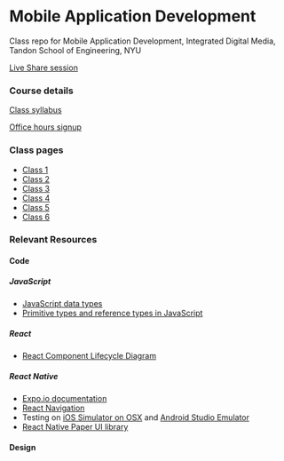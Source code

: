 # Mobile Application Development
Class repo for Mobile Application Development, Integrated Digital Media, Tandon School of Engineering, NYU

[Live Share session](https://prod.liveshare.vsengsaas.visualstudio.com/join?76B95651E42DB2543E2ED73C903C0FE63C40)

### Course details

[Class syllabus](https://docs.google.com/document/d/12BOGwh0kslocBE3RC04JbJoz3ZoTB-ZVDv5-1la6Wl8/edit?usp=sharing)

[Office hours signup](https://calendar.google.com/calendar/selfsched?sstoken=UUhVYnEyYVU0aEVvfGRlZmF1bHR8ZTFjMTcyOWQxNjJjYzE0M2VkYTc2ZTMwMjViM2UxNTA)

### Class pages
- [Class 1](Classes/Class%201%20-%20Introduction.md)
- [Class 2](Classes/Class%202%20-%20Understanding%20React.md)
- [Class 3](Classes/class%203.md)
- [Class 4](Classes/class%204.md)
- [Class 5](Classes/class%205.md)
- [Class 6](Classes/class%206.md)

### Relevant Resources

#### Code
##### JavaScript
- [JavaScript data types](https://developer.mozilla.org/en-US/docs/Web/JavaScript/Data_structures)
- [Primitive types and reference types in JavaScript](https://gist.github.com/branneman/7fb06d8a74d7e6d4cbcf75c50fec599c)

##### React
- [React Component Lifecycle Diagram](http://projects.wojtekmaj.pl/react-lifecycle-methods-diagram/)

##### React Native
- [Expo.io documentation](https://docs.expo.io/versions/v35.0.0/)
- [React Navigation](https://reactnavigation.org/docs/en/hello-react-navigation.html)
- Testing on [iOS Simulator on OSX](https://docs.expo.io/versions/v35.0.0/workflow/ios-simulator/) and [Android Studio Emulator](https://docs.expo.io/versions/latest/workflow/android-studio-emulator/)
- [React Native Paper UI library](https://reactnativepaper.com/)

#### Design


